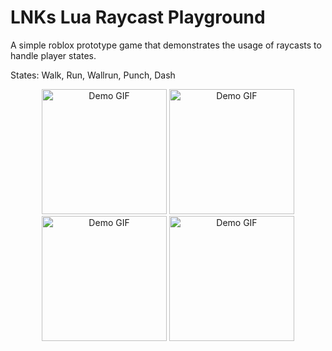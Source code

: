 # LNKs Lua Raycast Playground
 A simple roblox prototype game that demonstrates the usage of raycasts to handle player states.
 
 States: Walk, Run, Wallrun, Punch, Dash

<p align="middle">
 <img src="readme_assets/Dev1.gif" alt="Demo GIF" width="200"/>
 <img src="readme_assets/Dev2.gif" alt="Demo GIF" width="200"/>
 <img src="readme_assets/Dev3.gif" alt="Demo GIF" width="200"/>
 <img src="readme_assets/Dev4.gif" alt="Demo GIF" width="200"/>
</p>

